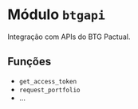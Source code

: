 # Módulo `btgapi`

Integração com APIs do BTG Pactual.

## Funções
- `get_access_token`
- `request_portfolio`
- ...
